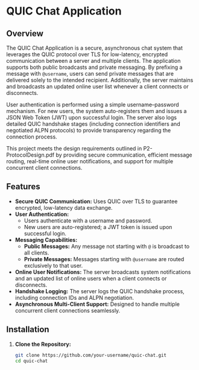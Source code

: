 # QUIC Chat Application


## Overview

The QUIC Chat Application is a secure, asynchronous chat system that leverages the QUIC protocol over TLS for low-latency, encrypted communication between a server and multiple clients. The application supports both public broadcasts and private messaging. By prefixing a message with `@username`, users can send private messages that are delivered solely to the intended recipient. Additionally, the server maintains and broadcasts an updated online user list whenever a client connects or disconnects.  

User authentication is performed using a simple username–password mechanism. For new users, the system auto-registers them and issues a JSON Web Token (JWT) upon successful login. The server also logs detailed QUIC handshake stages (including connection identifiers and negotiated ALPN protocols) to provide transparency regarding the connection process.

This project meets the design requirements outlined in P2-ProtocolDesign.pdf by providing secure communication, efficient message routing, real-time online user notifications, and support for multiple concurrent client connections.

## Features

- **Secure QUIC Communication:** Uses QUIC over TLS to guarantee encrypted, low-latency data exchange.
- **User Authentication:**  
  - Users authenticate with a username and password.  
  - New users are auto-registered; a JWT token is issued upon successful login.
- **Messaging Capabilities:**  
  - **Public Messages:** Any message not starting with `@` is broadcast to all clients.  
  - **Private Messages:** Messages starting with `@username` are routed exclusively to that user.
- **Online User Notifications:** The server broadcasts system notifications and an updated list of online users when a client connects or disconnects.
- **Handshake Logging:** The server logs the QUIC handshake process, including connection IDs and ALPN negotiation.
- **Asynchronous Multi-Client Support:** Designed to handle multiple concurrent client connections seamlessly.

## Installation

1. **Clone the Repository:**

   ```bash
   git clone https://github.com/your-username/quic-chat.git
   cd quic-chat
